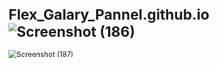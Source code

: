 # Flex_Galary_Pannel.github.io![Screenshot (186)](https://user-images.githubusercontent.com/101108751/226152671-94834f10-0631-412c-833f-d062274c44b3.png)
![Screenshot (187)](https://user-images.githubusercontent.com/101108751/226152673-1855aff5-1515-4504-b2ae-1c0c8a3cf400.png)
